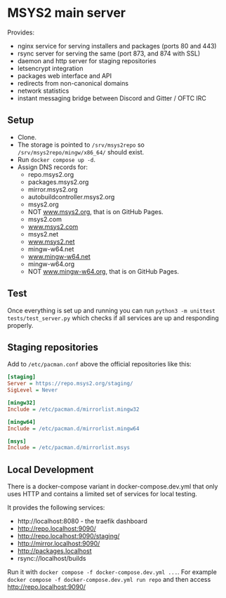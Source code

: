 # MSYS2 main server

Provides:

* nginx service for serving installers and packages (ports 80 and 443)
* rsync server for serving the same (port 873, and 874 with SSL)
* daemon and http server for staging repositories
* letsencrypt integration
* packages web interface and API
* redirects from non-canonical domains
* network statistics
* instant messaging bridge between Discord and Gitter / OFTC IRC


## Setup

* Clone.
* The storage is pointed to `/srv/msys2repo` so `/srv/msys2repo/mingw/x86_64/` should exist.
* Run `docker compose up -d`.
* Assign DNS records for:
  * repo.msys2.org
  * packages.msys2.org
  * mirror.msys2.org
  * autobuildcontroller.msys2.org
  * msys2.org
  * NOT www.msys2.org, that is on GitHub Pages.
  * msys2.com
  * www.msys2.com
  * msys2.net
  * www.msys2.net
  * mingw-w64.net
  * www.mingw-w64.net
  * mingw-w64.org
  * NOT www.mingw-w64.org, that is on GitHub Pages.


## Test

Once everything is set up and running you can run `python3 -m unittest tests/test_server.py` which checks if all services are up and responding properly.


## Staging repositories

Add to `/etc/pacman.conf` above the official repositories like this:

```ini
[staging]
Server = https://repo.msys2.org/staging/
SigLevel = Never

[mingw32]
Include = /etc/pacman.d/mirrorlist.mingw32

[mingw64]
Include = /etc/pacman.d/mirrorlist.mingw64

[msys]
Include = /etc/pacman.d/mirrorlist.msys
```

## Local Development

There is a docker-compose variant in docker-compose.dev.yml that only uses HTTP and contains
a limited set of services for local testing.

It provides the following services:

* http://localhost:8080 - the traefik dashboard
* http://repo.localhost:9090/
* http://repo.localhost:9090/staging/
* http://mirror.localhost:9090/
* http://packages.localhost
* rsync://localhost/builds

Run it with `docker compose -f docker-compose.dev.yml ...`. For example
`docker compose -f docker-compose.dev.yml run repo` and then access
http://repo.localhost:9090/
